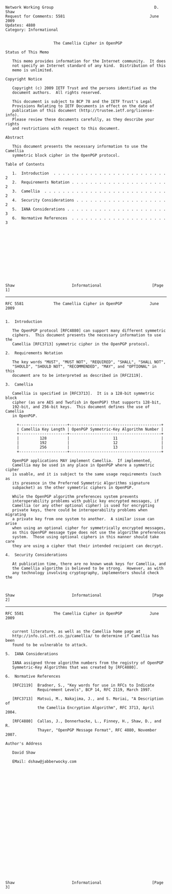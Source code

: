     Network Working Group                                            D. Shaw
    Request for Comments: 5581                                     June 2009
    Updates: 4880
    Category: Informational


                         The Camellia Cipher in OpenPGP

    Status of This Memo

       This memo provides information for the Internet community.  It does
       not specify an Internet standard of any kind.  Distribution of this
       memo is unlimited.

    Copyright Notice

       Copyright (c) 2009 IETF Trust and the persons identified as the
       document authors.  All rights reserved.

       This document is subject to BCP 78 and the IETF Trust's Legal
       Provisions Relating to IETF Documents in effect on the date of
       publication of this document (http://trustee.ietf.org/license-info).
       Please review these documents carefully, as they describe your rights
       and restrictions with respect to this document.

    Abstract

       This document presents the necessary information to use the Camellia
       symmetric block cipher in the OpenPGP protocol.

    Table of Contents

       1.  Introduction  . . . . . . . . . . . . . . . . . . . . . . . . . 2
       2.  Requirements Notation . . . . . . . . . . . . . . . . . . . . . 2
       3.  Camellia  . . . . . . . . . . . . . . . . . . . . . . . . . . . 2
       4.  Security Considerations . . . . . . . . . . . . . . . . . . . . 2
       5.  IANA Considerations . . . . . . . . . . . . . . . . . . . . . . 3
       6.  Normative References  . . . . . . . . . . . . . . . . . . . . . 3













    Shaw                         Informational                      [Page 1]

------------------------------------------------------------------------

``` newpage
RFC 5581             The Camellia Cipher in OpenPGP            June 2009


1.  Introduction

   The OpenPGP protocol [RFC4880] can support many different symmetric
   ciphers.  This document presents the necessary information to use the
   Camellia [RFC3713] symmetric cipher in the OpenPGP protocol.

2.  Requirements Notation

   The key words "MUST", "MUST NOT", "REQUIRED", "SHALL", "SHALL NOT",
   "SHOULD", "SHOULD NOT", "RECOMMENDED", "MAY", and "OPTIONAL" in this
   document are to be interpreted as described in [RFC2119].

3.  Camellia

   Camellia is specified in [RFC3713].  It is a 128-bit symmetric block
   cipher (as are AES and Twofish in OpenPGP) that supports 128-bit,
   192-bit, and 256-bit keys.  This document defines the use of Camellia
   in OpenPGP.

     +---------------------+----------------------------------------+
     | Camellia Key Length | OpenPGP Symmetric-Key Algorithm Number |
     +---------------------+----------------------------------------+
     |         128         |                   11                   |
     |         192         |                   12                   |
     |         256         |                   13                   |
     +---------------------+----------------------------------------+

   OpenPGP applications MAY implement Camellia.  If implemented,
   Camellia may be used in any place in OpenPGP where a symmetric cipher
   is usable, and it is subject to the same usage requirements (such as
   its presence in the Preferred Symmetric Algorithms signature
   subpacket) as the other symmetric ciphers in OpenPGP.

   While the OpenPGP algorithm preferences system prevents
   interoperability problems with public key encrypted messages, if
   Camellia (or any other optional cipher) is used for encrypting
   private keys, there could be interoperability problems when migrating
   a private key from one system to another.  A similar issue can arise
   when using an optional cipher for symmetrically encrypted messages,
   as this OpenPGP message type does not use the algorithm preferences
   system.  Those using optional ciphers in this manner should take care
   they are using a cipher that their intended recipient can decrypt.

4.  Security Considerations

   At publication time, there are no known weak keys for Camellia, and
   the Camellia algorithm is believed to be strong.  However, as with
   any technology involving cryptography, implementers should check the



Shaw                         Informational                      [Page 2]
```

------------------------------------------------------------------------

``` newpage
RFC 5581             The Camellia Cipher in OpenPGP            June 2009


   current literature, as well as the Camellia home page at
   http://info.isl.ntt.co.jp/camellia/ to determine if Camellia has been
   found to be vulnerable to attack.

5.  IANA Considerations

   IANA assigned three algorithm numbers from the registry of OpenPGP
   Symmetric-Key Algorithms that was created by [RFC4880].

6.  Normative References

   [RFC2119]  Bradner, S., "Key words for use in RFCs to Indicate
              Requirement Levels", BCP 14, RFC 2119, March 1997.

   [RFC3713]  Matsui, M., Nakajima, J., and S. Moriai, "A Description of
              the Camellia Encryption Algorithm", RFC 3713, April 2004.

   [RFC4880]  Callas, J., Donnerhacke, L., Finney, H., Shaw, D., and R.
              Thayer, "OpenPGP Message Format", RFC 4880, November 2007.

Author's Address

   David Shaw

   EMail: dshaw@jabberwocky.com


























Shaw                         Informational                      [Page 3]
```
